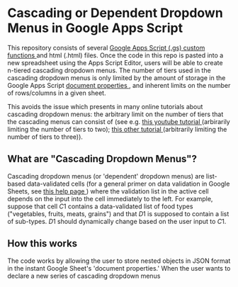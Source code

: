 # Cascading or Dependent Dropdown Menus in Google Apps Script
This repository consists of several <a href="https://developers.google.com/apps-script/guides/sheets/functions"> Google Apps Script (.gs) custom functions </a> and html 
(.html) files. Once the code in this repo is pasted into a new spreadsheet using the Apps Script Editor, users will be able to create n-tiered cascading dropdown menus.  The number of 
tiers used in the cascading dropdown menus is only limited by the amount of storage in the Google Apps Script <a href = "https://developers.google.com/apps-script/guides/properties">
document properties </a>, and inherent limits on the number of rows/columns in a given sheet.

This avoids the issue which presents in many online tutorials about cascading dropdown menus: the arbitrary limit on the number of tiers that the cascading menus
can consist of (see e.g. <a href = "https://www.youtube.com/watch?v=60IVqMtJFFI"> this youtube tutorial </a> (arbirarily limiting the number of tiers to two); <a href = "https://www.youtube.com/watch?v=s-I8Z4nTDak">
this other tutorial </a> (arbitrarily limiting the number of tiers to three)).

## What are "Cascading Dropdown Menus"?
Cascading dropdown menus (or 'dependent' dropdown menus) are list-based data-validated cells (for a general primer on data validation in Google Sheets, see <a href = "https://support.google.com/appsheet/answer/10107325?hl=en">
this help page </a>) where the validation list in the active cell depends on the input into the cell immediately to the left.  For example, suppose that cell $C$1 contains
a data-validated list of food types ("vegetables, fruits, meats, grains") and that $D$1 is supposed to contain a list of sub-types. $D$1 should dynamically change based on 
the user input to $C$1.


## How this works
The code works by allowing the user to store nested objects in JSON format in the instant Google Sheet's 'document properties.'  When the user wants to declare a new series
of cascading dropdown menus
